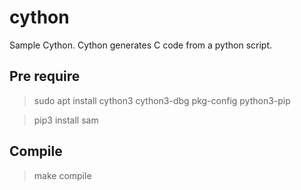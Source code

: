 # cython
Sample Cython.
Cython generates C code from a python script.

## Pre require

> sudo apt install cython3 cython3-dbg pkg-config python3-pip

> pip3 install sam


## Compile
> make compile

